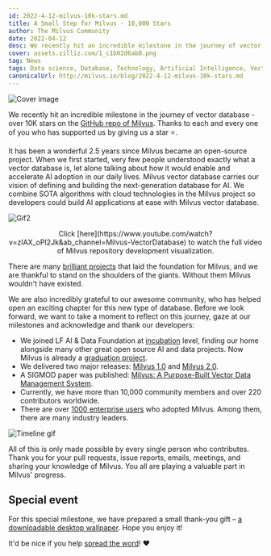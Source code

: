 ```yaml
---
id: 2022-4-12-milvus-10k-stars.md
title: A Small Step for Milvus - 10,000 Stars 
author: The Milvus Community
date: 2022-04-12
desc: We recently hit an incredible milestone in the journey of vector database - over 10K stars on the GitHub repo of Milvus.
cover: assets.zilliz.com/1_c1b02d6ab8.png
tag: News
tags: Data science, Database, Technology, Artificial Intelligence, Vector Management
canonicalUrl: http://milvus.io/blog/2022-4-12-milvus-10k-stars.md
---
```


![Cover image](https://assets.zilliz.com/1_c1b02d6ab8.png "Milvus reached 10K stars on GitHub.")

We recently hit an incredible milestone in the journey of vector database - over 10K stars on the [GitHub repo of Milvus](https://github.com/milvus-io/milvus). Thanks to each and every one of you who has supported us by giving us a star ⭐️.

It has been a wonderful 2.5 years since Milvus became an open-source project. When we first started, very few people understood exactly what a vector database is, let alone talking about how it would enable and accelerate AI adoption in our daily lives. Milvus vector database carries our vision of defining and building the next-generation database for AI. We combine SOTA algorithms with cloud technologies in the Milvus project so developers could build AI applications at ease with Milvus vector database.

![Gif2](https://assets.zilliz.com/Milvus_0_10000_d50a914332.gif "Milvus repository development visualization - road to 10,000 stargazers.")

<div align="center">Click [here](https://www.youtube.com/watch?v=zIAX_oPI2Jk&ab_channel=Milvus-VectorDatabase) to watch the full video of Milvus repository development visualization.</div>


There are many [brilliant projects](https://github.com/milvus-io/milvus) that laid the foundation for Milvus, and we are thankful to stand on the shoulders of the giants. Without them Milvus wouldn't have existed. 

We are also incredibly grateful to our awesome community, who has helped open an exciting chapter for this new type of database. Before we look forward, we want to take a moment to reflect on this journey, gaze at our milestones and acknowledge and thank our developers:

- We joined LF AI & Data Foundation at [incubation](https://lfaidata.foundation/blog/2020/04/02/milvus-joins-lf-ai-as-new-incubation-project/) level, finding our home alongside many other great open source AI and data projects. Now Milvus is already a [graduation project](https://lfaidata.foundation/blog/2021/06/23/lf-ai-data-foundation-announces-graduation-of-milvus-project/). 
- We delivered two major releases: [Milvus 1.0](https://milvus.io/docs/v1.0.0/announcement.md) and [Milvus 2.0](https://milvus.io/docs/v2.0.0/comparison.md). 
- A SIGMOD paper was published: [Milvus: A Purpose-Built Vector Data Management System](https://dl.acm.org/doi/abs/10.1145/3448016.3457550).
- Currently, we have more than 10,000 community members and over 220 contributors worldwide. 
- There are over [1000 enterprise users](https://milvus.io/) who adopted Milvus. Among them, there are many industry leaders. 

![Timeline gif](https://assets.zilliz.com/Milvus_10000_star_timeline_3sec_de1a7c906a.gif "Milvus 10000 star timeline.")

All of this is only made possible by every single person who contributes. Thank you for your pull requests, issue reports, emails, meetings, and sharing your knowledge of Milvus. You all are playing a valuable part in Milvus' progress. 

## Special event

For this special milestone, we have prepared a small thank-you gift – [a downloadable desktop wallpaper](https://assets.zilliz.com/10_K_stars_2b2e0e0b36.png). Hope you enjoy it! 

It'd be nice if you help [spread the word](https://twitter.com/milvusio)! ❤️

